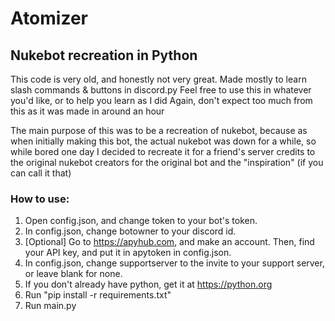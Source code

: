 # Atomizer
## Nukebot recreation in Python

This code is very old, and honestly not very great. Made mostly to learn slash commands & buttons in discord.py
Feel free to use this in whatever you'd like, or to help you learn as I did
Again, don't expect too much from this as it was made in around an hour

The main purpose of this was to be a recreation of nukebot, because as when initially making this bot,
the actual nukebot was down for a while, so while bored one day I decided to recreate it for a friend's server
credits to the original nukebot creators for the original bot and the "inspiration" (if you can call it that)

### How to use:
1. Open config.json, and change token to your bot's token.
2. In config.json, change botowner to your discord id.
3. [Optional] Go to https://apyhub.com, and make an account.
Then, find your API key, and put it in apytoken in config.json.
4. In config.json, change supportserver to the invite to your support server, or leave blank for none.
5. If you don't already have python, get it at https://python.org
6. Run "pip install -r requirements.txt"
7. Run main.py
